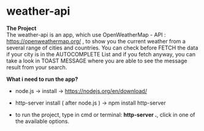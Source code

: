 # weather-api

<strong>The Project</strong>
<br>
The weather-api is an app, which use OpenWeatherMap - API : https://openweathermap.org/ , to show you the current weather from a several range of cities and countries. You can check before FETCH the data if your city is in the AUTOCOMPLETE List and if you fetch anyway, you can take a look in TOAST MESSAGE where you are able to see the message result from your search.

<strong>What i need to run the app?</strong>
<br>
- node.js -> install -> https://nodejs.org/en/download/
- http-server install ( after node.js ) -> npm install http-server

- to run the project, type in cmd or terminal: <strong>http-server .</strong>, click in one of the available options.
